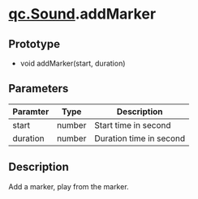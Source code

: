 # [qc.Sound](sound.md).addMarker

## Prototype
* void addMarker(start, duration)

## Parameters
| Paramter | Type | Description |
| ------------- |-------------|-------------|
| start | number | Start time in second |
| duration | number | Duration time in second |

## Description
Add a marker, play from the marker.
